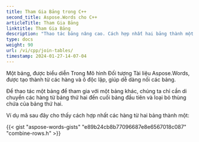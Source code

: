 ```yaml
---
title: Tham Gia Bảng trong C++
second_title: Aspose.Words cho C++
articleTitle: Tham Gia Bảng
linktitle: Tham Gia Bảng
description: "Thao tác bảng nâng cao. Cách hợp nhất hai bảng thành một C++. Tham gia bảng sử dụng C++."
type: docs
weight: 90
url: /vi/cpp/join-tables/
timestamp: 2024-01-27-14-07-04
---
```


Một bảng, được biểu diễn Trong Mô hình Đối tượng Tài liệu Aspose.Words, được tạo thành từ các hàng và ô độc lập, giúp dễ dàng nối các bảng.

Để thao tác một bảng để tham gia với một bảng khác, chúng ta chỉ cần di chuyển các hàng từ bảng thứ hai đến cuối bảng đầu tiên và loại bỏ thùng chứa của bảng thứ hai.

Ví dụ mã sau đây cho thấy cách hợp nhất các hàng từ hai bảng thành một:

{{< gist "aspose-words-gists" "e89b24cb8b77096687e8e6567018c087" "combine-rows.h" >}}
